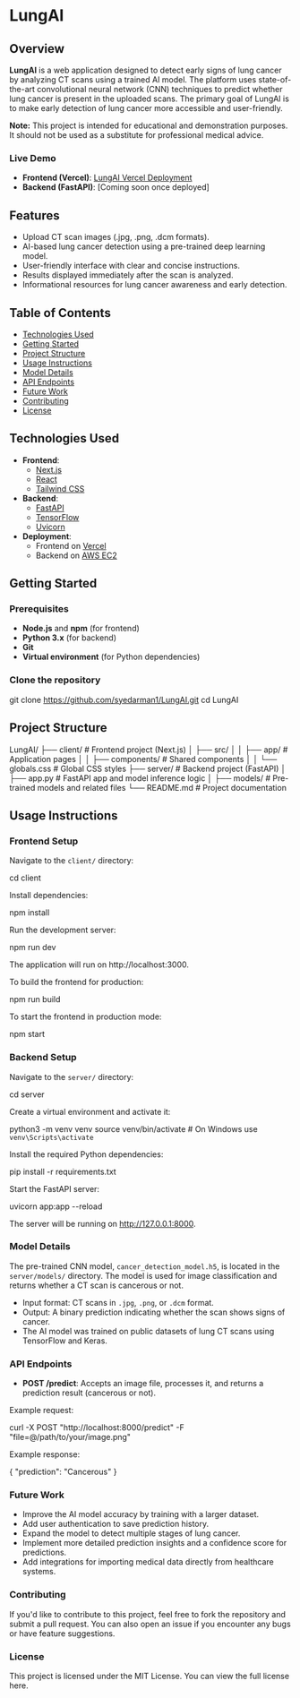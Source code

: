 # LungAI

## Overview

**LungAI** is a web application designed to detect early signs of lung cancer by analyzing CT scans using a trained AI model. The platform uses state-of-the-art convolutional neural network (CNN) techniques to predict whether lung cancer is present in the uploaded scans. The primary goal of LungAI is to make early detection of lung cancer more accessible and user-friendly.

**Note:** This project is intended for educational and demonstration purposes. It should not be used as a substitute for professional medical advice.

### Live Demo

- **Frontend (Vercel)**: [LungAI Vercel Deployment](https://lung-ai-beta.vercel.app/)
- **Backend (FastAPI)**: [Coming soon once deployed]

## Features

- Upload CT scan images (.jpg, .png, .dcm formats).
- AI-based lung cancer detection using a pre-trained deep learning model.
- User-friendly interface with clear and concise instructions.
- Results displayed immediately after the scan is analyzed.
- Informational resources for lung cancer awareness and early detection.

## Table of Contents

- [Technologies Used](#technologies-used)
- [Getting Started](#getting-started)
- [Project Structure](#project-structure)
- [Usage Instructions](#usage-instructions)
- [Model Details](#model-details)
- [API Endpoints](#api-endpoints)
- [Future Work](#future-work)
- [Contributing](#contributing)
- [License](#license)

## Technologies Used

- **Frontend**: 
  - [Next.js](https://nextjs.org/)
  - [React](https://reactjs.org/)
  - [Tailwind CSS](https://tailwindcss.com/)
- **Backend**: 
  - [FastAPI](https://fastapi.tiangolo.com/)
  - [TensorFlow](https://www.tensorflow.org/)
  - [Uvicorn](https://www.uvicorn.org/)
- **Deployment**: 
  - Frontend on [Vercel](https://vercel.com/)
  - Backend on [AWS EC2](https://aws.amazon.com/ec2/)

## Getting Started

### Prerequisites

- **Node.js** and **npm** (for frontend)
- **Python 3.x** (for backend)
- **Git**
- **Virtual environment** (for Python dependencies)

### Clone the repository

git clone https://github.com/syedarman1/LungAI.git
cd LungAI

## Project Structure

LungAI/
├── client/                     # Frontend project (Next.js)
│   ├── src/
│   │   ├── app/                 # Application pages
│   │   ├── components/          # Shared components
│   │   └── globals.css          # Global CSS styles
├── server/                     # Backend project (FastAPI)
│   ├── app.py                   # FastAPI app and model inference logic
│   ├── models/                  # Pre-trained models and related files
└── README.md                    # Project documentation

## Usage Instructions

### Frontend Setup

Navigate to the `client/` directory:

cd client

Install dependencies:

npm install

Run the development server:

npm run dev

The application will run on http://localhost:3000.

To build the frontend for production:

npm run build

To start the frontend in production mode:

npm start

### Backend Setup

Navigate to the `server/` directory:

cd server

Create a virtual environment and activate it:

python3 -m venv venv
source venv/bin/activate  # On Windows use `venv\Scripts\activate`

Install the required Python dependencies:

pip install -r requirements.txt

Start the FastAPI server:

uvicorn app:app --reload

The server will be running on http://127.0.0.1:8000.

### Model Details

The pre-trained CNN model, `cancer_detection_model.h5`, is located in the `server/models/` directory. The model is used for image classification and returns whether a CT scan is cancerous or not.

- Input format: CT scans in `.jpg`, `.png`, or `.dcm` format.
- Output: A binary prediction indicating whether the scan shows signs of cancer.
- The AI model was trained on public datasets of lung CT scans using TensorFlow and Keras.

### API Endpoints

- **POST /predict**: Accepts an image file, processes it, and returns a prediction result (cancerous or not).

Example request:

curl -X POST "http://localhost:8000/predict" -F "file=@/path/to/your/image.png"

Example response:

{
  "prediction": "Cancerous"
}

### Future Work

- Improve the AI model accuracy by training with a larger dataset.
- Add user authentication to save prediction history.
- Expand the model to detect multiple stages of lung cancer.
- Implement more detailed prediction insights and a confidence score for predictions.
- Add integrations for importing medical data directly from healthcare systems.

### Contributing

If you'd like to contribute to this project, feel free to fork the repository and submit a pull request. You can also open an issue if you encounter any bugs or have feature suggestions.

### License

This project is licensed under the MIT License. You can view the full license here.
